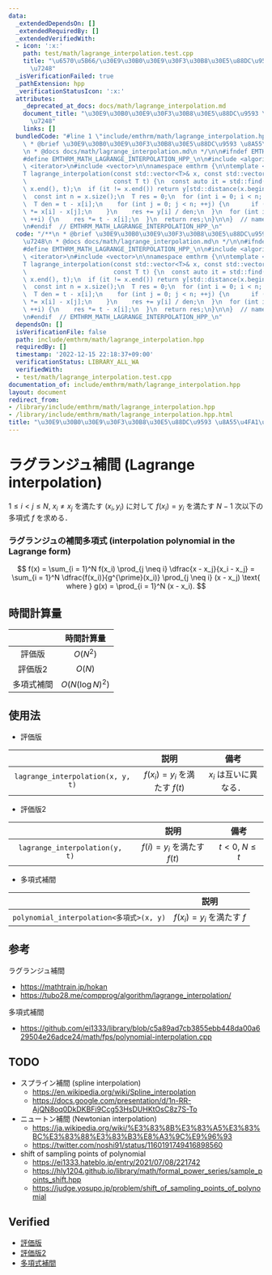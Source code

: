 ```yaml
---
data:
  _extendedDependsOn: []
  _extendedRequiredBy: []
  _extendedVerifiedWith:
  - icon: ':x:'
    path: test/math/lagrange_interpolation.test.cpp
    title: "\u6570\u5B66/\u30E9\u30B0\u30E9\u30F3\u30B8\u30E5\u88DC\u9593 \u8A55\u4FA1\
      \u7248"
  _isVerificationFailed: true
  _pathExtension: hpp
  _verificationStatusIcon: ':x:'
  attributes:
    _deprecated_at_docs: docs/math/lagrange_interpolation.md
    document_title: "\u30E9\u30B0\u30E9\u30F3\u30B8\u30E5\u88DC\u9593 \u8A55\u4FA1\
      \u7248"
    links: []
  bundledCode: "#line 1 \"include/emthrm/math/lagrange_interpolation.hpp\"\n/**\n\
    \ * @brief \u30E9\u30B0\u30E9\u30F3\u30B8\u30E5\u88DC\u9593 \u8A55\u4FA1\u7248\
    \n * @docs docs/math/lagrange_interpolation.md\n */\n\n#ifndef EMTHRM_MATH_LAGRANGE_INTERPOLATION_HPP_\n\
    #define EMTHRM_MATH_LAGRANGE_INTERPOLATION_HPP_\n\n#include <algorithm>\n#include\
    \ <iterator>\n#include <vector>\n\nnamespace emthrm {\n\ntemplate <typename T>\n\
    T lagrange_interpolation(const std::vector<T>& x, const std::vector<T>& y,\n \
    \                        const T t) {\n  const auto it = std::find(x.begin(),\
    \ x.end(), t);\n  if (it != x.end()) return y[std::distance(x.begin(), it)];\n\
    \  const int n = x.size();\n  T res = 0;\n  for (int i = 0; i < n; ++i) {\n  \
    \  T den = t - x[i];\n    for (int j = 0; j < n; ++j) {\n      if (j != i) den\
    \ *= x[i] - x[j];\n    }\n    res += y[i] / den;\n  }\n  for (int i = 0; i < n;\
    \ ++i) {\n    res *= t - x[i];\n  }\n  return res;\n}\n\n}  // namespace emthrm\n\
    \n#endif  // EMTHRM_MATH_LAGRANGE_INTERPOLATION_HPP_\n"
  code: "/**\n * @brief \u30E9\u30B0\u30E9\u30F3\u30B8\u30E5\u88DC\u9593 \u8A55\u4FA1\
    \u7248\n * @docs docs/math/lagrange_interpolation.md\n */\n\n#ifndef EMTHRM_MATH_LAGRANGE_INTERPOLATION_HPP_\n\
    #define EMTHRM_MATH_LAGRANGE_INTERPOLATION_HPP_\n\n#include <algorithm>\n#include\
    \ <iterator>\n#include <vector>\n\nnamespace emthrm {\n\ntemplate <typename T>\n\
    T lagrange_interpolation(const std::vector<T>& x, const std::vector<T>& y,\n \
    \                        const T t) {\n  const auto it = std::find(x.begin(),\
    \ x.end(), t);\n  if (it != x.end()) return y[std::distance(x.begin(), it)];\n\
    \  const int n = x.size();\n  T res = 0;\n  for (int i = 0; i < n; ++i) {\n  \
    \  T den = t - x[i];\n    for (int j = 0; j < n; ++j) {\n      if (j != i) den\
    \ *= x[i] - x[j];\n    }\n    res += y[i] / den;\n  }\n  for (int i = 0; i < n;\
    \ ++i) {\n    res *= t - x[i];\n  }\n  return res;\n}\n\n}  // namespace emthrm\n\
    \n#endif  // EMTHRM_MATH_LAGRANGE_INTERPOLATION_HPP_\n"
  dependsOn: []
  isVerificationFile: false
  path: include/emthrm/math/lagrange_interpolation.hpp
  requiredBy: []
  timestamp: '2022-12-15 22:18:37+09:00'
  verificationStatus: LIBRARY_ALL_WA
  verifiedWith:
  - test/math/lagrange_interpolation.test.cpp
documentation_of: include/emthrm/math/lagrange_interpolation.hpp
layout: document
redirect_from:
- /library/include/emthrm/math/lagrange_interpolation.hpp
- /library/include/emthrm/math/lagrange_interpolation.hpp.html
title: "\u30E9\u30B0\u30E9\u30F3\u30B8\u30E5\u88DC\u9593 \u8A55\u4FA1\u7248"
---
```

# ラグランジュ補間 (Lagrange interpolation)

$1 \leq i < j \leq N,\ x_i \neq x_j$ を満たす $(x_i, y_i)$ に対して $f(x_i) = y_i$ を満たす $N - 1$ 次以下の多項式 $f$ を求める．


### ラグランジュの補間多項式 (interpolation polynomial in the Lagrange form)

$$
  f(x) = \sum_{i = 1}^N f(x_i) \prod_{j \neq i} \dfrac{x - x_j}{x_i - x_j} = \sum_{i = 1}^N \dfrac{f(x_i)}{g^{\prime}(x_i)} \prod_{j \neq i} (x - x_j) \text{ where } g(x) = \prod_{i = 1}^N (x - x_i).
$$


## 時間計算量

||時間計算量|
|:--:|:--:|
|評価版|$O(N^2)$|
|評価版2|$O(N)$|
|多項式補間|$O(N(\log{N})^2)$|


## 使用法

- 評価版

||説明|備考|
|:--:|:--:|:--:|
|`lagrange_interpolation(x, y, t)`|$f(x_i) = y_i$ を満たす $f(t)$|$x_i$ は互いに異なる．|

- 評価版2

||説明|備考|
|:--:|:--:|:--:|
|`lagrange_interpolation(y, t)`|$f(i) = y_i$ を満たす $f(t)$|$t < 0,\ N \leq t$|

- 多項式補間

||説明|
|:--:|:--:|
|`polynomial_interpolation<多項式>(x, y)`|$f(x_i) = y_i$ を満たす $f$|


## 参考

ラグランジュ補間
- https://mathtrain.jp/hokan
- https://tubo28.me/compprog/algorithm/lagrange_interpolation/

多項式補間
- https://github.com/ei1333/library/blob/c5a89ad7cb3855ebb448da00a629504e26adce24/math/fps/polynomial-interpolation.cpp


## TODO

- スプライン補間 (spline interpolation)
  - https://en.wikipedia.org/wiki/Spline_interpolation
  - https://docs.google.com/presentation/d/1n-RR-AjQN8oq0DkDKBFi9Ccg53HsDUHKtOsC8z7S-To
- ニュートン補間 (Newtonian interpolation)
  - https://ja.wikipedia.org/wiki/%E3%83%8B%E3%83%A5%E3%83%BC%E3%83%88%E3%83%B3%E8%A3%9C%E9%96%93
  - https://twitter.com/noshi91/status/1160191749416898560
- shift of sampling points of polynomial
  - https://ei1333.hateblo.jp/entry/2021/07/08/221742
  - https://hly1204.github.io/library/math/formal_power_series/sample_points_shift.hpp
  - https://judge.yosupo.jp/problem/shift_of_sampling_points_of_polynomial


## Verified

- [評価版](https://atcoder.jp/contests/arc033/submissions/10088080)
- [評価版2](https://atcoder.jp/contests/arc033/submissions/10510969)
- [多項式補間](https://judge.yosupo.jp/submission/3794)
